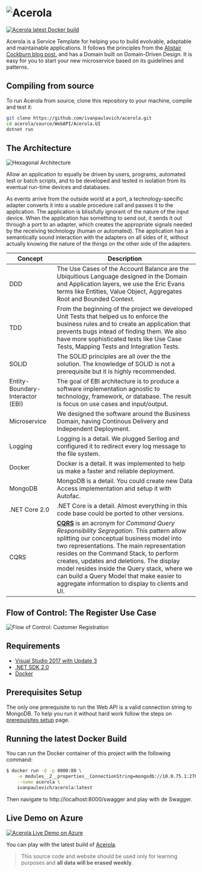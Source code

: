 ![Acerola](https://raw.githubusercontent.com/ivanpaulovich/acerola/master/docs/logo-icon.png)
=========
[![Acerola latest Docker build](https://dockerbuildbadges.quelltext.eu/status.svg?organization=ivanpaulovich&repository=acerola)](https://hub.docker.com/r/ivanpaulovich/acerola/)

Acerola is a Service Template for helping you to build evolvable, adaptable and maintainable applications. It follows the principles from the [Alistair Cockburn blog post.](http://alistair.cockburn.us/Hexagonal+architecture) and has a Domain built on Domain-Driven Design. It is easy for you to start your new microservice based on its guidelines and patterns.

## Compiling from source

To run Acerola from source, clone this repository to your machine, compile and test it:

```sh
git clone https://github.com/ivanpaulovich/acerola.git
cd acerola/source/WebAPI/Acerola.UI
dotnet run
```

## The Architecture
![Hexagonal Architecture](https://raw.githubusercontent.com/ivanpaulovich/acerola/master/docs/hexagonal-arhcitecture-alistair-cockburn.gif)

Allow an application to equally be driven by users, programs, automated test or batch scripts, and to be developed and tested in isolation from its eventual run-time devices and databases.

As events arrive from the outside world at a port, a technology-specific adapter converts it into a usable procedure call and passes it to the application. The application is blissfully ignorant of the nature of the input device. When the application has something to send out, it sends it out through a port to an adapter, which creates the appropriate signals needed by the receiving technology (human or automated). The application has a semantically sound interaction with the adapters on all sides of it, without actually knowing the nature of the things on the other side of the adapters.

| Concept | Description |
| --- | --- |
| DDD | The Use Cases of the Account Balance are the Ubiquitious Language designed in the Domain and Application layers, we use the Eric Evans terms like Entities, Value Object, Aggregates Root and Bounded Context. |
| TDD | From the beginning of the project we developed Unit Tests that helped us to enforce the business rules and to create an application that prevents bugs intead of finding them. We also have more sophisticated tests like Use Case Tests, Mapping Tests and Integration Tests. |
| SOLID | The SOLID principles are all over the the solution. The knowledge of SOLID is not a prerequisite but it is highly recommended. |
| Entity-Boundary-Interactor (EBI) | The goal of EBI architecture is to produce a software implementation agnostic to technology, framework, or database. The result is focus on  use cases and input/output. |
| Microservice | We designed the software around the Business Domain, having Continous Delivery and Independent Deployment. |
| Logging | Logging is a detail. We plugged Serilog and configured it to redirect every log message to the file system. |
| Docker | Docker is a detail. It was implemented to help us make a faster and reliable deployment. |
| MongoDB | MongoDB is a detail. You could create new Data Access implementation and setup it with Autofac. |
| .NET Core 2.0 | .NET Core is a detail. Almost everything in this code base could be ported to other versions. |
| CQRS | **[CQRS](https://martinfowler.com/bliki/CQRS.html)** is an acronym for *Command Query Responsibility Segregation*. This pattern allow splitting our conceptual business model into two representations. The main representation resides on the Command Stack, to perform creates, updates and deletions. The display model resides inside the Query stack, where we can build a Query Model that make easier to aggregate information to display to clients and UI. |

## Flow of Control: The Register Use Case

![Flow of Control: Customer Registration](https://raw.githubusercontent.com/ivanpaulovich/acerola/master/docs/Flow-Of-Control.png)

## Requirements
* [Visual Studio 2017 with Update 3](https://www.visualstudio.com/en-us/news/releasenotes/vs2017-relnotes)
* [.NET SDK 2.0](https://www.microsoft.com/net/download/core)
* [Docker](https://docs.docker.com/docker-for-windows/install/)

## Prerequisites Setup

The only one prerequisite to run the Web API is a valid connection string to MongoDB. To help you run it without hard work follow the steps on [prerequisites setup](https://github.com/ivanpaulovich/acerola/wiki/Prerequisites-setup) page.

## Running the latest Docker Build

You can run the Docker container of this project with the following command:

```sh
$ docker run -d -p 8000:80 \
	-e modules__2__properties__ConnectionString=mongodb://10.0.75.1:27017 \
	--name acerola \
	ivanpaulovich/acerola:latest
```
Then navigate to http://localhost:8000/swagger and play with de Swagger.

## Live Demo on Azure

[![Acerola Live Demo on Azure](https://raw.githubusercontent.com/ivanpaulovich/acerola/master/docs/Swagger.png)](http://grape.westus2.cloudapp.azure.com:8040/swagger)

You can play with the latest build of [Acerola](http://grape.westus2.cloudapp.azure.com:8040/swagger "Acerola").
> This source code and website should be used only for learning purposes and **all data will be erased weekly**.
